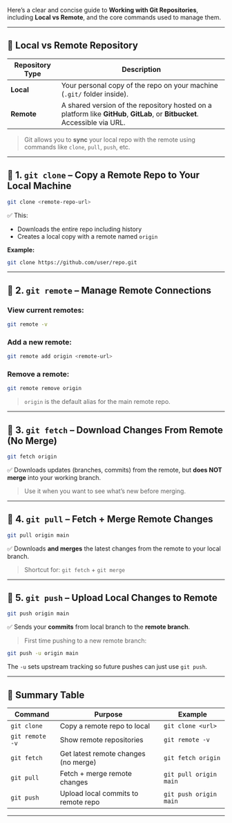 Here’s a clear and concise guide to **Working with Git Repositories**, including **Local vs Remote**, and the core commands used to manage them.

---

## 🧭 Local vs Remote Repository

| Repository Type | Description                                                                                                                |
| --------------- | -------------------------------------------------------------------------------------------------------------------------- |
| **Local**       | Your personal copy of the repo on your machine (`.git/` folder inside).                                                    |
| **Remote**      | A shared version of the repository hosted on a platform like **GitHub**, **GitLab**, or **Bitbucket**. Accessible via URL. |

> Git allows you to **sync** your local repo with the remote using commands like `clone`, `pull`, `push`, etc.

---

## 🔹 1. `git clone` – **Copy a Remote Repo to Your Local Machine**

```bash
git clone <remote-repo-url>
```

✅ This:

* Downloads the entire repo including history
* Creates a local copy with a remote named `origin`

**Example:**

```bash
git clone https://github.com/user/repo.git
```

---

## 🔹 2. `git remote` – **Manage Remote Connections**

### View current remotes:

```bash
git remote -v
```

### Add a new remote:

```bash
git remote add origin <remote-url>
```

### Remove a remote:

```bash
git remote remove origin
```

> `origin` is the default alias for the main remote repo.

---

## 🔹 3. `git fetch` – **Download Changes From Remote (No Merge)**

```bash
git fetch origin
```

✅ Downloads updates (branches, commits) from the remote, but **does NOT merge** into your working branch.

> Use it when you want to see what’s new before merging.

---

## 🔹 4. `git pull` – **Fetch + Merge Remote Changes**

```bash
git pull origin main
```

✅ Downloads **and merges** the latest changes from the remote to your local branch.

> Shortcut for: `git fetch` + `git merge`

---

## 🔹 5. `git push` – **Upload Local Changes to Remote**

```bash
git push origin main
```

✅ Sends your **commits** from local branch to the **remote branch**.

> First time pushing to a new remote branch:

```bash
git push -u origin main
```

The `-u` sets upstream tracking so future pushes can just use `git push`.

---

## 📝 Summary Table

| Command         | Purpose                              | Example                |
| --------------- | ------------------------------------ | ---------------------- |
| `git clone`     | Copy a remote repo to local          | `git clone <url>`      |
| `git remote -v` | Show remote repositories             | `git remote -v`        |
| `git fetch`     | Get latest remote changes (no merge) | `git fetch origin`     |
| `git pull`      | Fetch + merge remote changes         | `git pull origin main` |
| `git push`      | Upload local commits to remote repo  | `git push origin main` |

---

